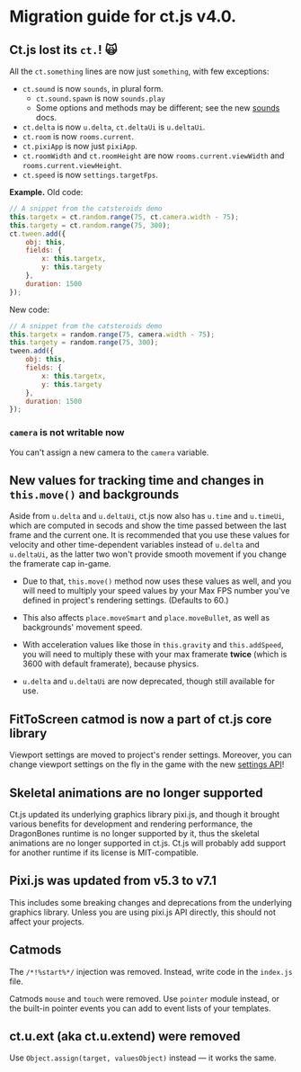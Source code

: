 # Migration guide for ct.js v4.0.

## Ct.js lost its `ct.`! 🙀

All the `ct.something` lines are now just `something`, with few exceptions:

* `ct.sound` is now `sounds`, in plural form.
    * `ct.sound.spawn` is now `sounds.play`
    * Some options and methods may be different; see the new [sounds](../sounds.md) docs.
* `ct.delta` is now `u.delta`, `ct.deltaUi` is `u.deltaUi`.
* `ct.room` is now `rooms.current`.
* `ct.pixiApp` is now just `pixiApp`.
* `ct.roomWidth` and `ct.roomHeight` are now `rooms.current.viewWidth` and `rooms.current.viewHeight`.
* `ct.speed` is now `settings.targetFps`.

**Example.** Old code:

```js
// A snippet from the catsteroids demo
this.targetx = ct.random.range(75, ct.camera.width - 75);
this.targety = ct.random.range(75, 300);
ct.tween.add({
    obj: this,
    fields: {
        x: this.targetx,
        y: this.targety
    },
    duration: 1500
});
```

New code:

```js
// A snippet from the catsteroids demo
this.targetx = random.range(75, camera.width - 75);
this.targety = random.range(75, 300);
tween.add({
    obj: this,
    fields: {
        x: this.targetx,
        y: this.targety
    },
    duration: 1500
});
```

### `camera` is not writable now

You can't assign a new camera to the `camera` variable.

## New values for tracking time and changes in `this.move()` and backgrounds

Aside from `u.delta` and `u.deltaUi`, ct.js now also has `u.time` and `u.timeUi`, which are computed in secods and show the time passed between the last frame and the current one. It is recommended that you use these values for velocity and other time-dependent variables instead of `u.delta` and `u.deltaUi`, as the latter two won't provide smooth movement if you change the framerate cap in-game.

* Due to that, `this.move()` method now uses these values as well, and you will need to multiply your speed values by your Max FPS number you've defined in project's rendering settings. (Defaults to 60.)

* This also affects `place.moveSmart` and `place.moveBullet`, as well as backgrounds' movement speed.

* With acceleration values like those in `this.gravity` and `this.addSpeed`, you will need to multiply these with your max framerate **twice** (which is 3600 with default framerate), because physics.

* `u.delta` and `u.deltaUi` are now deprecated, though still available for use.

## FitToScreen catmod is now a part of ct.js core library

Viewport settings are moved to project's render settings. Moreover, you can change viewport settings on the fly in the game with the new [settings API](/settings.md#settings-viewmode)!

## Skeletal animations are no longer supported

Ct.js updated its underlying graphics library pixi.js, and though it brought various benefits for development and rendering performance, the DragonBones runtime is no longer supported by it, thus the skeletal animations are no longer supported in ct.js. Ct.js will probably add support for another runtime if its license is MIT-compatible.

## Pixi.js was updated from v5.3 to v7.1

This includes some breaking changes and deprecations from the underlying graphics library. Unless you are using pixi.js API directly, this should not affect your projects.

## Catmods

The `/*!%start%*/` injection was removed. Instead, write code in the `index.js` file.

Catmods `mouse` and `touch` were removed. Use `pointer` module instead, or the built-in pointer events you can add to event lists of your templates.

## ct.u.ext (aka ct.u.extend) were removed

Use `Object.assign(target, valuesObject)` instead — it works the same.